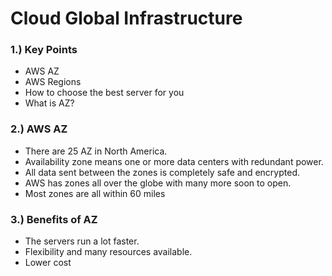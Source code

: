 # Cloud Global Infrastructure

### 1.) Key Points
* AWS AZ
* AWS Regions
* How to choose the best server for you
* What is AZ?

### 2.) AWS AZ
* There are 25 AZ in North America.
* Availability zone means one or more data centers with redundant power.
* All data sent between the zones is completely safe and encrypted.
* AWS has zones all over the globe with many more soon to open. 
* Most zones are all within 60 miles

### 3.) Benefits of AZ
* The servers run a lot faster.
* Flexibility and many resources available.
* Lower cost

